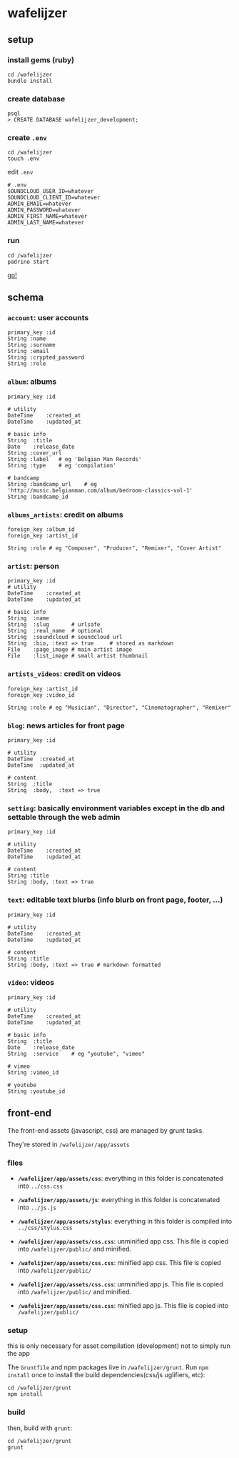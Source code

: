 wafelijzer
==========

## setup

### install gems (ruby)

	cd /wafelijzer
	bundle install

### create database

	psql
	> CREATE DATABASE wafelijzer_development;

### create `.env`

	cd /wafelijzer
	touch .env

edit `.env`

	# .env
	SOUNDCLOUD_USER_ID=whatever
	SOUNDCLOUD_CLIENT_ID=whatever
	ADMIN_EMAIL=whatever
	ADMIN_PASSWORD=whatever
	ADMIN_FIRST_NAME=whatever
	ADMIN_LAST_NAME=whatever

### run

	cd /wafelijzer
	padrino start

[go!](http://localhost:3000)

## schema

###	**`account`**: user accounts

	primary_key :id
	String :name
	String :surname
	String :email
	String :crypted_password
	String :role

###	**`album`**: albums

	primary_key :id

	# utility
	DateTime	:created_at
	DateTime	:updated_at

	# basic info
	String	:title
	Date 	:release_date
	String :cover_url
	String :label	# eg 'Belgian Man Records'
	String :type	# eg 'compilation'

	# bandcamp
	String :bandcamp_url	# eg 'http://music.belgianman.com/album/bedroom-classics-vol-1'
	String :bandcamp_id

###	**`albums_artists`**: credit on albums

	foreign_key :album_id
	foreign_key :artist_id

	String :role # eg "Composer", "Producer", "Remixer", "Cover Artist"

###	**`artist`**: person

	primary_key :id		
	# utility
	DateTime	:created_at
	DateTime	:updated_at

	# basic info
	String	:name
	String	:slug		# urlsafe
	String	:real_name	# optional
	String	:soundcloud	# soundcloud url		
	String	:bio, :text => true		# stored as markdown		
	File	:page_image	# main artist image
	File	:list_image	# small artist thumbnail

###	**`artists_videos`**: credit on videos

	foreign_key :artist_id
	foreign_key :video_id

	String :role # eg "Musician", "Director", "Cinematographer", "Remixer"

###	**`blog`**: news articles for front page

	primary_key	:id

	# utility
	DateTime  :created_at
	DateTime  :updated_at

	# content
	String	:title
	String	:body, 	:text => true

###	**`setting`**: basically environment variables except in the db and settable through the web admin

	primary_key :id

	# utility
	DateTime	:created_at
	DateTime	:updated_at

	# content
	String :title
	String :body, :text => true

###	**`text`**: editable text blurbs (info blurb on front page, footer, ...)

	primary_key :id

	# utility
	DateTime	:created_at
	DateTime	:updated_at

	# content
	String :title
	String :body, :text => true # markdown formatted

###	**`video`**: videos

	primary_key :id

	# utility
	DateTime	:created_at
	DateTime	:updated_at

	# basic info
	String	:title
	Date 	:release_date
	String	:service	# eg "youtube", "vimeo"

	# vimeo
	String :vimeo_id

	# youtube
	String :youtube_id

## front-end

The front-end assets (javascript, css) are managed by grunt tasks.

They're stored in `/wafelijzer/app/assets`

### files

*	**`/wafelijzer/app/assets/css`**: everything in this folder is concatenated into `../css.css`

*	**`/wafelijzer/app/assets/js`**: everything in this folder is concatenated into `../js.js`

*	**`/wafelijzer/app/assets/stylus`**: everything in this folder is compiled into `../css/stylus.css`

*	**`/wafelijzer/app/assets/css.css`**: unminified app css. This file is copied into `/wafelijzer/public/` and minified.

*	**`/wafelijzer/app/assets/css.css`**: minified app css. This file is copied into `/wafelijzer/public/`

*	**`/wafelijzer/app/assets/css.css`**: unminified app js. This file is copied into `/wafelijzer/public/` and minified.

*	**`/wafelijzer/app/assets/css.css`**: minified app js. This file is copied into `/wafelijzer/public/`


### setup

this is only necessary for asset compilation (development) not to simply run the app

The `Gruntfile` and npm packages live in `/wafelijzer/grunt`. Run `npm install` once to install the build dependencies(css/js uglifiers, etc):

	cd /wafelijzer/grunt
	npm install

### build

then, build with `grunt`:

	cd /wafelijzer/grunt
	grunt
